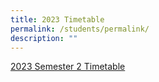 ```yaml
---
title: 2023 Timetable
permalink: /students/permalink/
description: ""
---
```

[2023 Semester 2 Timetable ](/files/2023/Uploads/sem2_class_timetable.pdf)
